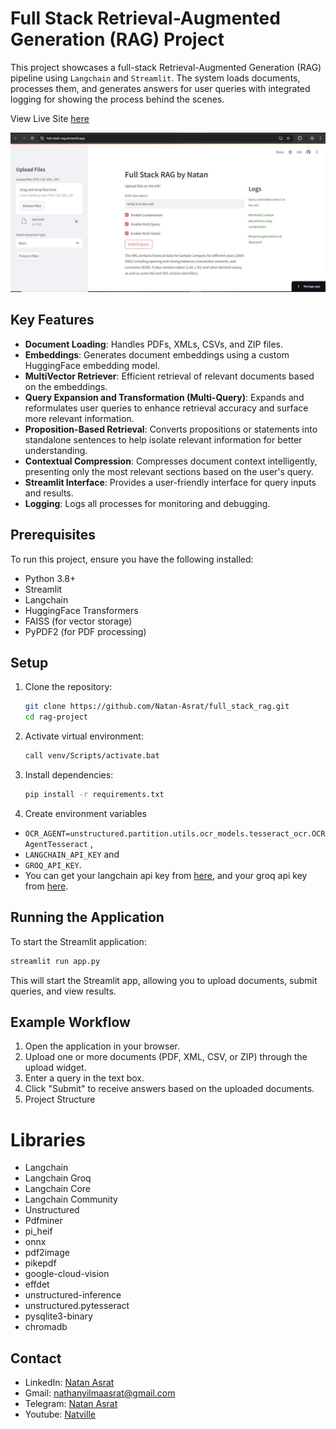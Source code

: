 # Full Stack Retrieval-Augmented Generation (RAG) Project

This project showcases a full-stack Retrieval-Augmented Generation (RAG) pipeline using `Langchain` and `Streamlit`. The system loads documents, processes them, and generates answers for user queries with integrated logging for showing the process behind the scenes.

View Live Site [here](https://full-stack-rag.streamlit.app/)

![RAG running](./screenshots/running.JPG)

## Key Features
- **Document Loading**: Handles PDFs, XMLs, CSVs, and ZIP files.
- **Embeddings**: Generates document embeddings using a custom HuggingFace embedding model.
- **MultiVector Retriever**: Efficient retrieval of relevant documents based on the embeddings.
- **Query Expansion and Transformation (Multi-Query)**: Expands and reformulates user queries to enhance retrieval accuracy and surface more relevant information.
- **Proposition-Based Retrieval**: Converts propositions or statements into standalone sentences to help isolate relevant information for better understanding.
- **Contextual Compression**: Compresses document context intelligently, presenting only the most relevant sections based on the user's query.
- **Streamlit Interface**: Provides a user-friendly interface for query inputs and results.
- **Logging**: Logs all processes for monitoring and debugging.

## Prerequisites

To run this project, ensure you have the following installed:

- Python 3.8+
- Streamlit
- Langchain
- HuggingFace Transformers
- FAISS (for vector storage)
- PyPDF2 (for PDF processing)

## Setup

1. Clone the repository:
    ```bash
    git clone https://github.com/Natan-Asrat/full_stack_rag.git
    cd rag-project
    ```

2. Activate virtual environment: 
    ```bash 
    call venv/Scripts/activate.bat
    ```
3. Install dependencies: 
    ```bash 
    pip install -r requirements.txt 
    ```
4. Create environment variables 
- `OCR_AGENT=unstructured.partition.utils.ocr_models.tesseract_ocr.OCRAgentTesseract` ,  
- `LANGCHAIN_API_KEY` and 
- `GROQ_API_KEY`. 
- You can get your langchain api key from [here](https://smith.langchain.com/), and your groq api key from [here](https://console.groq.com/keys).


## Running the Application

To start the Streamlit application:

```bash
streamlit run app.py
```
This will start the Streamlit app, allowing you to upload documents, submit queries, and view results.

## Example Workflow
1. Open the application in your browser.
2. Upload one or more documents (PDF, XML, CSV, or ZIP) through the upload widget.
3. Enter a query in the text box.
4. Click "Submit" to receive answers based on the uploaded documents.
5. Project Structure


# Libraries
- Langchain
- Langchain Groq
- Langchain Core
- Langchain Community
- Unstructured
- Pdfminer
- pi_heif
- onnx
- pdf2image
- pikepdf
- google-cloud-vision
- effdet
- unstructured-inference
- unstructured.pytesseract
- pysqlite3-binary
- chromadb


## Contact
 - LinkedIn: [Natan Asrat](https://linkedin.com/in/natan-asrat)
 - Gmail: nathanyilmaasrat@gmail.com
 - Telegram: [Natan Asrat](https://t.me/fail_your_way_to_success)
 - Youtube: [Natville](https://www.youtube.com/@natvilletutor)

